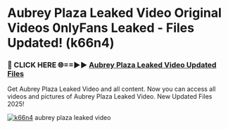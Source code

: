 # Aubrey Plaza Leaked Video Original Videos 0nlyFans Leaked - Files Updated! (k66n4)

<h3>🔴 CLICK HERE 🌐==►► <a href="https://tinyurl.com/2r6w6z4p" rel="nofollow">Aubrey Plaza Leaked Video Updated Files</a></h3>

Get Aubrey Plaza Leaked Video and all content. Now you can access all videos and pictures of Aubrey Plaza Leaked Video. New Updated Files 2025!

[![k66n4](https://i.imgur.com/CCmkfDU.gif)](https://tinyurl.com/2r6w6z4p)
aubrey plaza leaked video